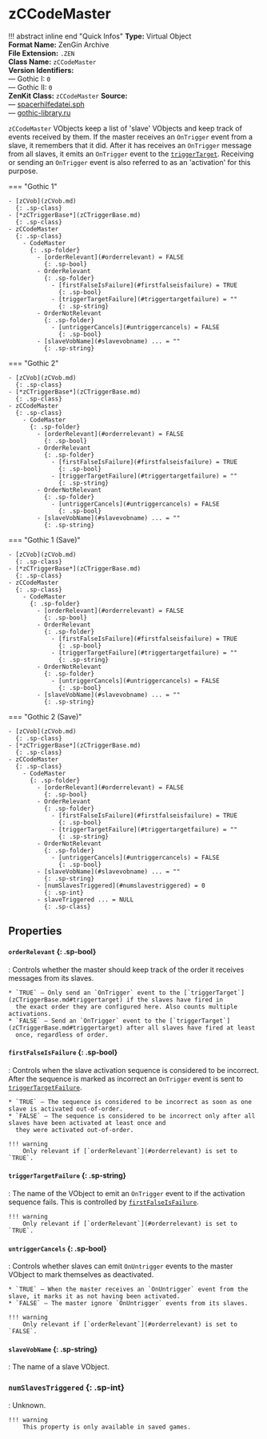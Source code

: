 # zCCodeMaster

!!! abstract inline end "Quick Infos"
    **Type:** Virtual Object<br/>
    **Format Name:** ZenGin Archive<br/>
    **File Extension:** `.ZEN`<br/>
    **Class Name:** `zCCodeMaster`<br/>
    **Version Identifiers:**<br />
    — Gothic I: `0`<br/>
    — Gothic II: `0`<br/>
    **ZenKit Class:** `zCCodeMaster`
    **Source:**<br/>
    — [spacerhilfedatei.sph](https://wiki.worldofgothic.de/doku.php?id=spacer:hilfedatei)<br/>
    — [gothic-library.ru](http://www.gothic-library.ru/publ/zccodemaster/1-1-0-526)

`zCCodeMaster` VObjects keep a list of 'slave' VObjects and keep track of events received by them. If the master
receives an `OnTrigger` event from a slave, it remembers that it did. After it has receives an `OnTrigger` message
from all slaves, it emits an `OnTrigger` event to the [`triggerTarget`](zCTriggerBase.md#triggertarget). Receiving or sending an
`OnTrigger` event is also referred to as an 'activation' for this purpose.

=== "Gothic 1"

    - [zCVob](zCVob.md)
      {: .sp-class}
    - [*zCTriggerBase*](zCTriggerBase.md)
      {: .sp-class}
    - zCCodeMaster
      {: .sp-class}
        - CodeMaster
          {: .sp-folder}
            - [orderRelevant](#orderrelevant) = FALSE
              {: .sp-bool}
            - OrderRelevant
              {: .sp-folder}
                - [firstFalseIsFailure](#firstfalseisfailure) = TRUE
                  {: .sp-bool}
                - [triggerTargetFailure](#triggertargetfailure) = ""
                  {: .sp-string}
            - OrderNotRelevant
              {: .sp-folder}
                - [untriggerCancels](#untriggercancels) = FALSE
                  {: .sp-bool}
            - [slaveVobName](#slavevobname) ... = ""
              {: .sp-string}

=== "Gothic 2"

    - [zCVob](zCVob.md)
      {: .sp-class}
    - [*zCTriggerBase*](zCTriggerBase.md)
      {: .sp-class}
    - zCCodeMaster
      {: .sp-class}
        - CodeMaster
          {: .sp-folder}
            - [orderRelevant](#orderrelevant) = FALSE
              {: .sp-bool}
            - OrderRelevant
              {: .sp-folder}
                - [firstFalseIsFailure](#firstfalseisfailure) = TRUE
                  {: .sp-bool}
                - [triggerTargetFailure](#triggertargetfailure) = ""
                  {: .sp-string}
            - OrderNotRelevant
              {: .sp-folder}
                - [untriggerCancels](#untriggercancels) = FALSE
                  {: .sp-bool}
            - [slaveVobName](#slavevobname) ... = ""
              {: .sp-string}

=== "Gothic 1 (Save)"

    - [zCVob](zCVob.md)
      {: .sp-class}
    - [*zCTriggerBase*](zCTriggerBase.md)
      {: .sp-class}
    - zCCodeMaster
      {: .sp-class}
        - CodeMaster
          {: .sp-folder}
            - [orderRelevant](#orderrelevant) = FALSE
              {: .sp-bool}
            - OrderRelevant
              {: .sp-folder}
                - [firstFalseIsFailure](#firstfalseisfailure) = TRUE
                  {: .sp-bool}
                - [triggerTargetFailure](#triggertargetfailure) = ""
                  {: .sp-string}
            - OrderNotRelevant
              {: .sp-folder}
                - [untriggerCancels](#untriggercancels) = FALSE
                  {: .sp-bool}
            - [slaveVobName](#slavevobname) ... = ""
              {: .sp-string}

=== "Gothic 2 (Save)"

    - [zCVob](zCVob.md)
      {: .sp-class}
    - [*zCTriggerBase*](zCTriggerBase.md)
      {: .sp-class}
    - zCCodeMaster
      {: .sp-class}
        - CodeMaster
          {: .sp-folder}
            - [orderRelevant](#orderrelevant) = FALSE
              {: .sp-bool}
            - OrderRelevant
              {: .sp-folder}
                - [firstFalseIsFailure](#firstfalseisfailure) = TRUE
                  {: .sp-bool}
                - [triggerTargetFailure](#triggertargetfailure) = ""
                  {: .sp-string}
            - OrderNotRelevant
              {: .sp-folder}
                - [untriggerCancels](#untriggercancels) = FALSE
                  {: .sp-bool}
            - [slaveVobName](#slavevobname) ... = ""
              {: .sp-string}
            - [numSlavesTriggered](#numslavestriggered) = 0
              {: .sp-int}
            - slaveTriggered ... = NULL
              {: .sp-class}

## Properties

#### `orderRelevant` {: .sp-bool}

:   Controls whether the master should keep track of the order it receives messages from its slaves.
    
    * `TRUE` — Only send an `OnTrigger` event to the [`triggerTarget`](zCTriggerBase.md#triggertarget) if the slaves have fired in
      the exact order they are configured here. Also counts multiple activations.
    * `FALSE` — Send an `OnTrigger` event to the [`triggerTarget`](zCTriggerBase.md#triggertarget) after all slaves have fired at least
      once, regardless of order.

#### `firstFalseIsFailure` {: .sp-bool}

:   Controls when the slave activation sequence is considered to be incorrect. After the sequence is marked as
    incorrect an `OnTrigger` event is sent to [`triggerTargetFailure`](#triggertargetfailure).
    
    * `TRUE` — The sequence is considered to be incorrect as soon as one slave is activated out-of-order.
    * `FALSE` — The sequence is considered to be incorrect only after all slaves have been activated at least once and
      they were activated out-of-order.

    !!! warning
        Only relevant if [`orderRelevant`](#orderrelevant) is set to `TRUE`.

#### `triggerTargetFailure` {: .sp-string}

:   The name of the VObject to emit an `OnTrigger` event to if the activation sequence fails. This is controlled by
    [`firstFalseIsFailure`](#firstfalseisfailure).

    !!! warning
        Only relevant if [`orderRelevant`](#orderrelevant) is set to `TRUE`.

#### `untriggerCancels` {: .sp-bool}

:   Controls whether slaves can emit `OnUntrigger` events to the master VObject to mark themselves as deactivated.

    * `TRUE` — When the master receives an `OnUntrigger` event from the slave, it marks it as not having been activated.
    * `FALSE` — The master ignore `OnUntrigger` events from its slaves.
    
    !!! warning
        Only relevant if [`orderRelevant`](#orderrelevant) is set to `FALSE`.


#### `slaveVobName` {: .sp-string}

:   The name of a slave VObject.

### `numSlavesTriggered` {: .sp-int}

:   Unknown.

    !!! warning
        This property is only available in saved games.
